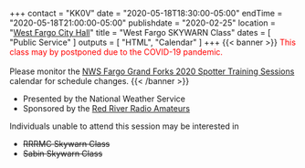 +++
contact = "KK0V"
date = "2020-05-18T18:30:00-05:00"
endTime = "2020-05-18T21:00:00-05:00"
publishdate = "2020-02-25"
location = "[West Fargo City Hall](/places/west-fargo-city-hall/)"
title = "West Fargo SKYWARN Class"
dates = [ "Public Service" ]
outputs = [ "HTML", "Calendar" ]
+++
{{< banner >}}
<span style="color:red;">This class may by postponed due to the COVID-19
pandemic.</span>
<br><br>Please monitor the 
[NWS Fargo Grand Forks 2020 Spotter Training Sessions](https://www.weather.gov/fgf/skywarn)
calendar for schedule changes.
{{< /banner >}}

* Presented by the National Weather Service
* Sponsored by the [Red River Radio Amateurs](/)

Individuals unable to attend this session may be interested in

* ~~RRRMC Skywarn Class~~
* ~~Sabin Skywarn Class~~
